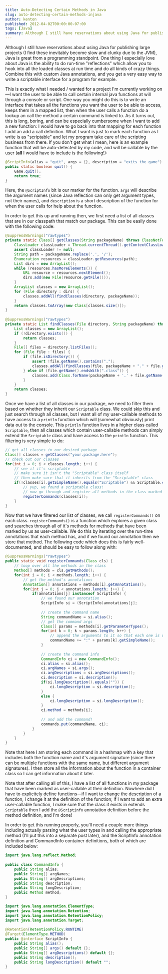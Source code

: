 ```yaml
---
title: Auto-Detecting Certain Methods in Java
slug: auto-detecting-certain-methods-injava
author: kenton
published: 2012-04-02T00:00:00-07:00
tags: [Java]
summary: Although I still have reservations about using Java for publishing large projects (I find these inevitably become slow and clunky due to the JVM), Java is great from a programming standpoint. One thing I especially love about Java is the ability to do run-time "reflections" which allow you to hook into all the loaded classes at run time and do all kinds of crazy things. Combine this with custom Java annotations, and you get a very easy way to write a scriptable interface for a program for example.
---
```


Although I still have reservations about using Java for publishing large projects (I find these inevitably become slow and clunky due to the JVM), Java is great from a programming standpoint. One thing I especially love about Java is the ability to do run-time "reflections" which allow you to hook into all the loaded classes at run time and do all kinds of crazy things. Combine this with custom Java annotations, and you get a very easy way to write a scriptable interface for a program for example.

This is exactly what I needed / wanted for a project I'm currently working on&mdash;I want the user to be able to call certain internal java functions at will through a console or script. One way you might do this is to write an interface that takes all the functions you want the user to be able to access, keeps them in a mapped list, then when the user calls a function do a lookup an call the method a certain command is linked to. As it turns out, this is long, boring, and can be especially cumbersome when I want to add a new function: I would have to go back into that mapping for each function I add an add a call definition. What I want is just to mark each function as I write is as "scriptable" and let my program take care of the scripting business from there. If you don't get what I mean, here is an example function that will be auto-detected by my code, and will be callable by the user (**all** I would have to include is the following!):

```java
@ScriptInfo(alias = "quit", args = {}, description = "exits the game")
public static boolean quit() {
	Game.quit();
	return true;
}
```

Here, the `@ScriptInfo` bit is our marker for the function. `args` will describe the argument names (since Java reflection can only get argument types, not their names), and `description` is a short description of the function for when the user calls for help about the function.

In order to get this up and running then, we first need a list of all classes that are in our classpath that match our package. This can be easily done with the following code:

```java
@SuppressWarnings("rawtypes")
private static Class[] getClasses(String packageName) throws ClassNotFoundException, IOException {
	ClassLoader classLoader = Thread.currentThread().getContextClassLoader();
	assert classLoader != null;
	String path = packageName.replace('.', '/');
	Enumeration resources = classLoader.getResources(path);
	List dirs = new ArrayList();
	while (resources.hasMoreElements()) {
		URL resource = resources.nextElement();
		dirs.add(new File(resource.getFile()));
	}
	ArrayList classes = new ArrayList();
	for (File directory : dirs) {
		classes.addAll(findClasses(directory, packageName));
	}
	return classes.toArray(new Class[classes.size()]);
}
 
@SuppressWarnings("rawtypes")
private static List findClasses(File directory, String packageName) throws ClassNotFoundException {
	List classes = new ArrayList();
	if (!directory.exists()) {
		return classes;
	}
	File[] files = directory.listFiles();
	for (File file : files) {
		if (file.isDirectory()) {
			assert !file.getName().contains(".");
			classes.addAll(findClasses(file, packageName + "." + file.getName()));
		} else if (file.getName().endsWith(".class")) {
			classes.add(Class.forName(packageName + '.' + file.getName().substring(0, file.getName().length() - 6)));
		}
	}
	return classes;
}
```

Once we have a list of all classes in our package, we need to filter them based on whether they inherit our `Scriptable` class. We could skip this and just search through all classes, but I want all of my user-callable methods to have access to a `println` function which will (somewhat obviously) print data out to the console. This `println` function lives in a higher class called `Scriptable`, then all classes which contain user-callable methods can simply extend the `Scriptable` class and have access to the `println` function. This filtering is very simple to do:

```java
// get all classes in our desired package
Class[] classes = getClasses("your.package.here");
// check out our classes
for(int i = 0; i < classes.length; i++) {
	// see if it's scriptable
	// make sure it isn't the "Scriptable" class itself
	// then make sure that it inherits from the "Scriptable" class
	if(!classes[i].getSimpleName().equals("Scriptable") && Scriptable.class.isAssignableFrom(classes[i])) {
		// yup, we found a scriptable class!
		// now go through and register all methods in the class marked as callable methods
		registerCommands(classes[i]);
	}
}
```

Now that we have filtered our list of classes, we call `registerCommands()` on each class. `registerCommands()` is a function which explores a given class and searches through all of it's methods for methods that have been marked by us as user-callable. We do this by iterating over the run-time annotations that each method has, and if we found our annotation then we store that method. The following code which does this is fairly well-documented, and should be easy to follow along with:

```java
@SuppressWarnings("rawtypes")
public static void registerCommands(Class cls) {
	// loop over all the methods in the class
	Method[] methods = cls.getMethods();
	for(int i = 0; i < methods.length; i++) {
		// get the method's annotations
		Annotation[] annotations = methods[i].getAnnotations();
		for(int j = 0; j < annotations.length; j++) {
			if(annotations[j] instanceof ScriptInfo) {
				// we found our annotation
				ScriptInfo si = (ScriptInfo)annotations[j];
 
				// create the command name
				String commandName = si.alias();
				// get the command args
				Class[] params = methods[i].getParameterTypes();
				for(int k = 0; k < params.length; k++) {
					// append the arguments to it so that each one is unique
					commandName += ":" + params[k].getSimpleName();
				}
 
				// create the command info
				CommandInfo ci = new CommandInfo();
				ci.alias = si.alias();
				ci.argNames = si.args();
				ci.argDescriptions = si.argDescriptions();
				ci.description = si.description();
				if(si.longDescription().equals("")) {
					ci.longDescription = si.description();
				}
				else {
					ci.longDescription = si.longDescription();
				}
				ci.method = methods[i];
 
				// and add the command!
				commands.put(commandName, ci);
			}
		}
	}
}
```

Note that here I am storing each command in a hashmap with a key that includes both the function name and it's argument signature (since there can be multiple functions with the same name, but different argument signatures). I then store all the information about the function in a container class so I can get information about it later.

Note that after calling all of this, I have a list of all functions in my package that have been marked as user-callable at their definition. Nowhere did I have to explicitely define functions&mdash;if I want to change the description of a function, I change it at the definition of the function; if I want to add an extra user-callable function, I make sure that the class it exists in extends `Scriptable` then I add the `@Scriptinfo` annotation definition before the method definition, and I'm done!

In order to get this running properly, you'll need a couple more things including actually parsing what the user types in and calling the appropriate method (I'll put this into a separate post later), and the ScriptInfo annotation definition and CommandInfo container definitions, both of which are included below:

```java
import java.lang.reflect.Method;
 
public class CommandInfo {
	public String alias;
	public String[] argNames;
	public String[] argDescriptions;
	public String description;
	public String longDescription;
	public Method method;
}
```

```java
import java.lang.annotation.ElementType;
import java.lang.annotation.Retention;
import java.lang.annotation.RetentionPolicy;
import java.lang.annotation.Target;
 
@Retention(RetentionPolicy.RUNTIME)
@Target(ElementType.METHOD)
public @interface ScriptInfo {
	public String alias();
	public String[] args() default {};
	public String[] argDescriptions() default {};
	public String description();
	public String longDescription() default "";
}
```